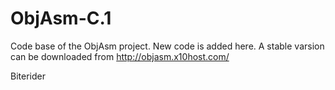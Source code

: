 # ObjAsm-C.1
Code base of the ObjAsm project.
New code is added here. A stable varsion can be downloaded from http://objasm.x10host.com/

Biterider
